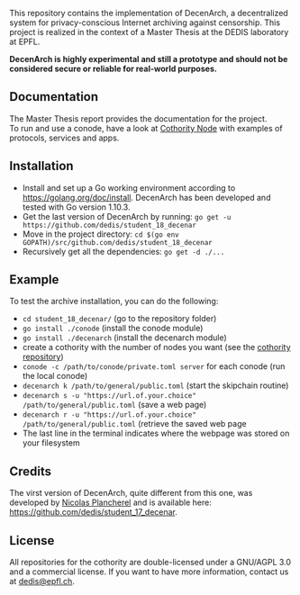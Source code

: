 This repository contains the implementation of DecenArch, a decentralized system for privacy-conscious Internet archiving against censorship. This project is realized in the context of a Master Thesis at the DEDIS laboratory at EPFL.

**DecenArch is highly experimental and still a prototype and should not be considered secure or reliable for real-world purposes.**

## Documentation

The Master Thesis report provides the documentation for the project.  
To run and use a conode, have a look at [Cothority Node](https://github.com/dedis/cothority/wiki) with examples of protocols, services and apps. 

## Installation

* Install and set up a Go working environment according to https://golang.org/doc/install. DecenArch has been developed and tested with Go version 1.10.3.
* Get the last version of DecenArch by running: ```go get -u https://github.com/dedis/student_18_decenar```
* Move in the project directory: ```cd $(go env GOPATH)/src/github.com/dedis/student_18_decenar```
* Recursively get all the dependencies: ```go get -d ./...```

## Example

To test the archive installation, you can do the following:
* ```cd student_18_decenar/``` (go to the repository folder)
* ```go install ./conode``` (install the conode module)
* ```go install ./decenarch``` (install the decenarch module)
* create a cothority with the number of nodes you want (see the [cothority repository](https://github.com/dedis/cothority))
* ```conode -c /path/to/conode/private.toml server``` for each conode (run the local conode)
* ```decenarch k /path/to/general/public.toml``` (start the skipchain routine)
* ```decenarch s -u "https://url.of.your.choice" /path/to/general/public.toml``` (save a web page)
* ```decenarch r -u "https://url.of.your.choice" /path/to/general/public.toml``` (retrieve the saved web page
* The last line in the terminal indicates where the webpage was stored on your filesystem

## Credits

The virst version of DecenArch, quite different from this one, was developed by [Nicolas Plancherel](https://github.com/nblp) and is available here: https://github.com/dedis/student_17_decenar.

## License

All repositories for the cothority are double-licensed under a 
GNU/AGPL 3.0 and a commercial license. If you want to have more information, 
contact us at dedis@epfl.ch.

